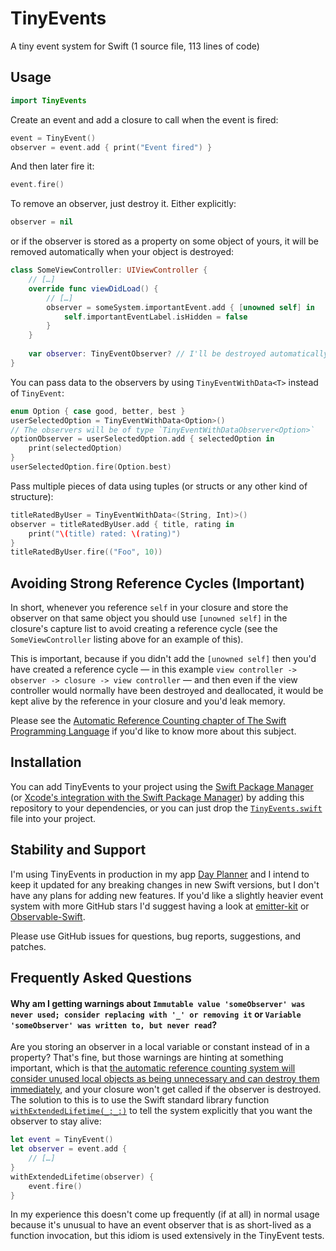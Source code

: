 # TinyEvents
A tiny event system for Swift (1 source file, 113 lines of code)

## Usage
```Swift
import TinyEvents
```

Create an event and add a closure to call when the event is fired:
```Swift
event = TinyEvent()
observer = event.add { print("Event fired") }
```

And then later fire it:
```Swift
event.fire()
```

To remove an observer, just destroy it. Either explicitly:
```Swift
observer = nil
```

or if the observer is stored as a property on some object of yours, it will be removed automatically when your object is destroyed:
```Swift
class SomeViewController: UIViewController {
    // […]
    override func viewDidLoad() {
        // […]
        observer = someSystem.importantEvent.add { [unowned self] in
            self.importantEventLabel.isHidden = false
        }
    }
    
    var observer: TinyEventObserver? // I'll be destroyed automatically with the view controller.
}
```

You can pass data to the observers by using `TinyEventWithData<T>` instead of `TinyEvent`:
```Swift
enum Option { case good, better, best }
userSelectedOption = TinyEventWithData<Option>()
// The observers will be of type `TinyEventWithDataObserver<Option>`
optionObserver = userSelectedOption.add { selectedOption in
    print(selectedOption)
}
userSelectedOption.fire(Option.best)
```

Pass multiple pieces of data using tuples (or structs or any other kind of structure):
```Swift
titleRatedByUser = TinyEventWithData<(String, Int)>()
observer = titleRatedByUser.add { title, rating in
    print("\(title) rated: \(rating)")
}
titleRatedByUser.fire(("Foo", 10))
```

## Avoiding Strong Reference Cycles (Important)

In short, whenever you reference `self` in your closure and store the observer on that same object you should use `[unowned self]` in the closure's capture list to avoid creating a reference cycle (see the `SomeViewController` listing above for an example of this).

This is important, because if you didn't add the `[unowned self]` then you'd have created a reference cycle — in this example `view controller -> observer -> closure -> view controller` — and then even if the view controller would normally have been destroyed and deallocated, it would be kept alive by the reference in your closure and you'd leak memory.

Please see the [Automatic Reference Counting chapter of The Swift Programming Language](https://docs.swift.org/swift-book/LanguageGuide/AutomaticReferenceCounting.html) if you'd like to know more about this subject.

## Installation

You can add TinyEvents to your project using the [Swift Package Manager](https://swift.org/package-manager/) (or [Xcode's integration with the Swift Package Manager](https://developer.apple.com/videos/play/wwdc2019/408/)) by adding this repository to your dependencies, or you can just drop the [`TinyEvents.swift`](https://raw.githubusercontent.com/JJC1138/tiny-events/master/Sources/TinyEvents.swift) file into your project.

## Stability and Support

I'm using TinyEvents in production in my app [Day Planner](https://dayplanner.app/) and I intend to keep it updated for any breaking changes in new Swift versions, but I don't have any plans for adding new features. If you'd like a slightly heavier event system with more GitHub stars I'd suggest having a look at [emitter-kit](https://github.com/aleclarson/emitter-kit) or [Observable-Swift](https://github.com/slazyk/Observable-Swift).

Please use GitHub issues for questions, bug reports, suggestions, and patches.

## Frequently Asked Questions

#### Why am I getting warnings about `Immutable value 'someObserver' was never used; consider replacing with '_' or removing it` or `Variable 'someObserver' was written to, but never read`?
Are you storing an observer in a local variable or constant instead of in a property? That's fine, but those warnings are hinting at something important, which is that [the automatic reference counting system will consider unused local objects as being unnecessary and can destroy them immediately](https://lists.swift.org/pipermail/swift-evolution/Week-of-Mon-20151207/001501.html), and your closure won't get called if the observer is destroyed. The solution to this is to use the Swift standard library function [`withExtendedLifetime(_:_:)`](https://developer.apple.com/documentation/swift/1541033-withextendedlifetime) to tell the system explicitly that you want the observer to stay alive:
```Swift
let event = TinyEvent()
let observer = event.add {
    // […]
}
withExtendedLifetime(observer) {
    event.fire()
}
```
In my experience this doesn't come up frequently (if at all) in normal usage because it's unusual to have an event observer that is as short-lived as a function invocation, but this idiom is used extensively in the TinyEvent tests.
